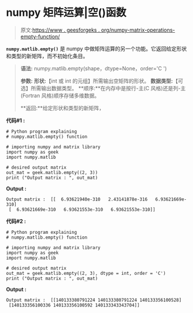 # numpy 矩阵运算|空()函数

> 原文:[https://www . geesforgeks . org/numpy-matrix-operations-empty-function/](https://www.geeksforgeeks.org/numpy-matrix-operations-empty-function/)

**`numpy.matlib.empty()`** 是 numpy 中做矩阵运算的另一个功能。它返回给定形状和类型的新矩阵，而不初始化条目。

> **语法:** numpy.matlib.empty(shape，dtype=None，order='C ')
> 
> **参数:**
> **形状:**【int 或 int 的元组】所需输出空矩阵的形状。
> **数据类型:**【可选】所需输出数据类型。
> **顺序:**在内存中是按行-主(C 风格)还是列-主(Fortran 风格)顺序存储多维数据。
> 
> **返回:**给定形状和类型的新矩阵，

**代码#1 :**

```
# Python program explaining
# numpy.matlib.empty() function

# importing numpy and matrix library
import numpy as geek
import numpy.matlib

# desired output matrix 
out_mat = geek.matlib.empty((2, 3)) 
print ("Output matrix : ", out_mat) 
```

**Output :**

```
Output matrix :  [[  6.93621940e-310   2.43141878e-316   6.93621669e-310]
 [  6.93621669e-310   6.93621553e-310   6.93621553e-310]]

```

**代码#2 :**

```
# Python program explaining
# numpy.matlib.empty() function

# importing numpy and matrix library
import numpy as geek
import numpy.matlib

# desired output matrix 
out_mat = geek.matlib.empty((2, 3), dtype = int, order = 'C') 
print ("Output matrix : ", out_mat) 
```

**Output :**

```
Output matrix :  [[140133380791224 140133380791224 140133356100528]
 [140133356100336 140133356100592 140133343343704]]

```